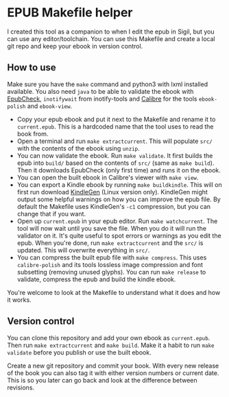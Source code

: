 # EPUB Makefile helper

I created this tool as a companion to when I edit the epub in Sigil, but you can use any editor/toolchain. You can use this Makefile and create a local git repo and keep your ebook in version control.


## How to use

Make sure you have the `make` command and python3 with lxml installed available. You also need `java` to be able to validate the ebook with [EpubCheck](https://github.com/idpf/epubcheck), `inotifywait` from inotify-tools and [Calibre](http://calibre-ebook.com/) for the tools `ebook-polish` and `ebook-view`.
 - Copy your epub ebook and put it next to the Makefile and rename it to `current.epub`. This is a hardcoded name that the tool uses to read the book from.
 - Open a terminal and run `make extractcurrent`. This will populate `src/` with the contents of the ebook using `unzip`.
 - You can now validate the ebook. Run `make validate`. It first builds the epub into `build/` based on the contents of `src/` (same as `make build`). Then it downloads EpubCheck (only first time) and runs it on the ebook.
 - You can open the built ebook in Calibre's viewer with `make view`.
 - You can export a Kindle ebook by running `make buildkindle`. This will on first run download [KindleGen](http://www.amazon.com/gp/feature.html?docId=1000765211) (Linux version only). KindleGen might output some helpful warnings on how you can improve the epub file. By default the Makefile uses KindleGen's `-c1` compression, but you can change that if you want.
 - Open up `current.epub` in your epub editor. Run `make watchcurrent`. The tool will now wait until you save the file. When you do it will run the validator on it. It's quite useful to spot errors or warnings as you edit the epub. When you're done, run `make extractcurrent` and the `src/` is updated. This will overwrite everything in `src/`.
 - You can compress the built epub file with `make compress`. This uses `calibre-polish` and its tools lossless image compression and font subsetting (removing unused glyphs). You can run `make release` to validate, compress the epub and build the kindle ebook.

You're welcome to look at the Makefile to understand what it does and how it works.


## Version control

You can clone this repository and add your own ebook as `current.epub`. Then run `make extractcurrent` and `make build`. Make it a habit to run `make validate` before you publish or use the built ebook.

Create a new git repository and commit your book. With every new release of the book you can also tag it with either version numbers or current date. This is so you later can go back and look at the difference between revisions.

